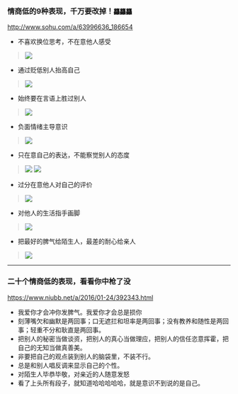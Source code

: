 ### 情商低的9种表现，千万要改掉！`龘龘龘`
http://www.sohu.com/a/63996636_186654
- 不喜欢换位思考，不在意他人感受
>![](http://img.mp.itc.cn/upload/20160317/221f828af7b1472cb2feab6ad612d0df_th.jpg)
- 通过贬低别人抬高自己
>![](http://img.mp.itc.cn/upload/20160317/68a70f9e143b437aa76a3b59bd956e05_th.jpg)
- 始终要在言语上胜过别人
>![](http://img.mp.itc.cn/upload/20160317/4f7f78baa71344f8801b49b39469c01a_th.jpg)
- 负面情绪主导意识
>![](http://img.mp.itc.cn/upload/20160317/5206a22c4ed949d4a5736be3829cc958_th.jpg)
- 只在意自己的表达，不能察觉别人的态度
>![](http://img.mp.itc.cn/upload/20160317/db529a1cfdc040e793f21e09ba96471f_th.jpg)
![](http://img.mp.itc.cn/upload/20160317/b936182e16384f72b373a0857a250f2e_th.jpg)
- 过分在意他人对自己的评价
>![](http://img.mp.itc.cn/upload/20160317/1f76f33a26b44e86aa34ff3436c24889_th.jpg)
- 对他人的生活指手画脚
>![](http://img.mp.itc.cn/upload/20160317/b072ec490dd3480ba3528a13bae155fe_th.jpg)
- 把最好的脾气给陌生人，最差的耐心给亲人
>![](http://img.mp.itc.cn/upload/20160317/6b49393b859d4d058f09427bf23feb0b_th.jpg)
---
### 二十个情商低的表现，看看你中枪了没
https://www.niubb.net/a/2016/01-24/392343.html
- 我爱你才会冲你发脾气。我爱你才会总是损你
- 刻薄嘴欠和幽默是两回事；口无遮拦和坦率是两回事；没有教养和随性是两回事；轻重不分和耿直是两回事。
- 把别人的秘密当做谈资，把别人的真心当做理应，把别人的信任恣意挥霍，把自己的无知当做真善美。
- 非要把自己的观点装到别人的脑袋里，不装不行。
- 总是和别人唱反调来显示自己的个性。
- 对陌生人毕恭毕敬，对亲近的人随意发怒
- 看了上头所有段子，就知道哈哈哈哈哈，就是意识不到说的是自己。